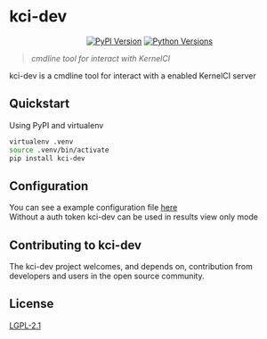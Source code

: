 # kci-dev

<p align="center">
  <a href="https://pypi.org/project/kci-dev"><img alt="PyPI Version" src="https://img.shields.io/pypi/v/kci-dev.svg?maxAge=86400" /></a>
  <a href="https://pypi.org/project/kci-dev"><img alt="Python Versions" src="https://img.shields.io/pypi/pyversions/kci-dev.svg?maxAge=86400" /></a>
</p>

> *cmdline tool for interact with KernelCI*

kci-dev is a cmdline tool for interact with a enabled KernelCI server

## Quickstart

Using PyPI and virtualenv
```sh
virtualenv .venv
source .venv/bin/activate
pip install kci-dev
```

## Configuration

You can see a example configuration file [here](docs/_index.md#configuration)  
Without a auth token kci-dev can be used in results view only mode

## Contributing to kci-dev

The kci-dev project welcomes, and depends on, contribution from developers and users in the open source community.

## License

[LGPL-2.1](https://github.com/kernelci/kci-dev/blob/main/LICENSE)
